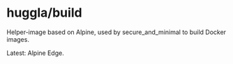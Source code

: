# huggla/build
Helper-image based on Alpine, used by secure_and_minimal to build Docker images.

Latest: Alpine Edge.
